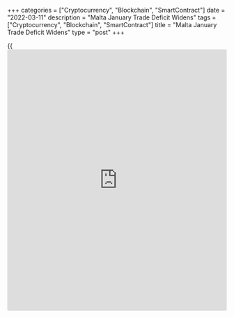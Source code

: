 +++
categories = ["Cryptocurrency", "Blockchain", "SmartContract"]
date = "2022-03-11"
description = "Malta January Trade Deficit Widens"
tags = ["Cryptocurrency", "Blockchain", "SmartContract"]
title = "Malta January Trade Deficit Widens"
type = "post"
+++

{{<iframe id="large-banner" src="https://www.bounty.group/#slide=22.0" width="100%" height="600" scrolling="no" style="border: 0px solid rgb(216, 221, 230); border-radius: 3px;">}}

Malta trade deficit widened in January, as imports increased faster than
exports, figures from the National Statistics Office showed on Friday.

The trade deficit increased to EUR 210.2 million in January from EUR
89.9 million in the same month last year.

Exports rose 10.7 percent to EUR 306.6 million in January.

Imports gained 40.9 percent to EUR 516.8 million in January.

The increase in imports was mainly due to mineral fuels, lubricants and
related materials, and chemicals.

A decline in demand for machinery and transport equipment acted as a
drag on the growth in exports.

For comments and feedback [contact](https://www.playgroundfx.com/contact/): editorial@rtt[news](https://www.letsplayfx.com/blog/forex-news-website/).com

[Economic News][1]

 **What parts of the world are seeing the best (and worst) economic
performances lately? Click[here][2] to check out our [Econ Scorecard][2]
and find out! See up-to-the-moment [ranking](https://www.playgroundfx.com/blog/crypto-exchange-ranking/)s for the best and worst
performers in [GDP][2], [unemployment rate][3], [inflation][4] and much
more.**

   1. www.rtt[news](https://www.letsplayfx.com/blog/forex-news-website/).com/Content/EconomicNews.aspx
   2. www.rtt[news](https://www.letsplayfx.com/blog/forex-news-website/).com/economic-scorecard/world-rank/GDP/highest-performance.aspx
   3. www.rtt[news](https://www.letsplayfx.com/blog/forex-news-website/).com/economic-scorecard/world-rank/unemployment-rate/lowest-performance.aspx
   4. www.rtt[news](https://www.letsplayfx.com/blog/forex-news-website/).com/economic-scorecard/world-rank/CPI/highest-performance.aspx